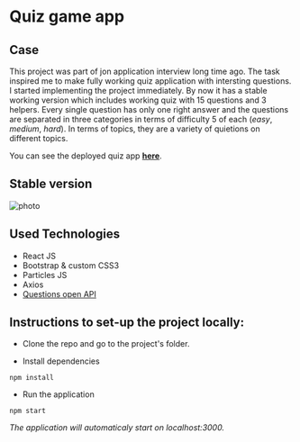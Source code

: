 # Quiz game app

## Case
This project was part of jon application interview long time ago. The task inspired me to make fully working quiz application with intersting questions. I started implementing the project immediately. By now it has a stable working version which includes working quiz with 15 questions and 3 helpers. Every single question has only one right answer and the questions are separated in three categories in terms of difficulty 5 of each (*easy*, *medium*, *hard*). In terms of topics, they are a variety of quietions on different topics.

You can see the deployed quiz app [**here**](https://clever-turing-f884e5.netlify.app/).

## Stable version
![photo](https://github.com/JordanRad/quiz-app/blob/master/public/screenshot.png)

## Used Technologies
- React JS
- Bootstrap & custom CSS3
- Particles JS
- Axios
- [Questions open API](https://opentdb.com/) 
 

## Instructions to set-up the project locally:

* Clone the repo and go to the project's folder.

* Install dependencies 
```
npm install
```
* Run the application 
```
npm start
```
*The application will automaticaly start on localhost:3000.*
